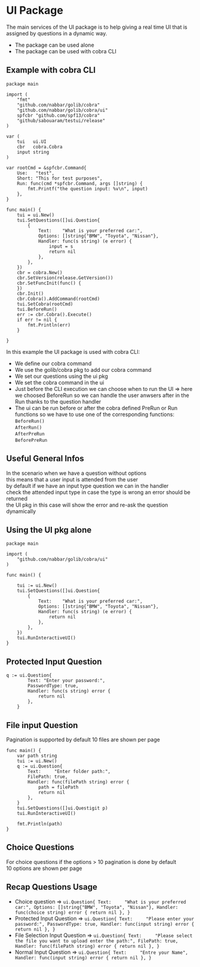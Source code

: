 # UI Package
The main services of the UI package is to help giving a real time UI that is assigned by
questions in a dynamic way.
- The package can be used alone 
- The package can be used with cobra CLI

## Example with cobra CLI
```
package main

import (
	"fmt"
	"github.com/nabbar/golib/cobra"
	"github.com/nabbar/golib/cobra/ui"
	spfcbr "github.com/spf13/cobra"
	"github/sabouaram/testui/release"
)

var (
	tui   ui.UI
	cbr   cobra.Cobra
	input string
)

var rootCmd = &spfcbr.Command{
	Use:   "test",
	Short: "This for test purposes",
	Run: func(cmd *spfcbr.Command, args []string) {
		fmt.Printf("the question input: %v\n", input)
	},
}

func main() {
	tui = ui.New()
	tui.SetQuestions([]ui.Question{
		{
			Text:    "What is your preferred car:",
			Options: []string{"BMW", "Toyota", "Nissan"},
			Handler: func(s string) (e error) {
				input = s
				return nil
			},
		},
	})
	cbr = cobra.New()
	cbr.SetVersion(release.GetVersion())
	cbr.SetFuncInit(func() {
	})
	cbr.Init()
	cbr.Cobra().AddCommand(rootCmd)
	tui.SetCobra(rootCmd)
	tui.BeforeRun()
	err := cbr.Cobra().Execute()
	if err != nil {
		fmt.Println(err)
	}

}

```
In this example the UI package is used with cobra CLI:
 - We define our cobra command
 - We use the golib/cobra pkg to add our cobra command
 - We set our questions using the ui pkg
 - We set the cobra command in the ui
 - Just before the CLI execution we can choose when to run the UI => here we choosed BeforeRun so we can handle the user anwsers after in the Run thanks to the question handler
 -  The ui can be run before or after the cobra defined PreRun or Run functions so we have to use one of the corresponding functions:  
 ```BeforeRun() ```  
 ```AfterRun() ```  
 ```AfterPreRun```  
 ```BeforePreRun```

## Useful General Infos
In the scenario when we have a question without options  
this means that a user input is attended from the user  
by default if we have an input type question we can in the handler  
check the attended input type in case the type is wrong an error should be returned  
the UI pkg in this case will show the error and re-ask the question dynamically  

## Using the UI pkg alone
``` 
package main

import (
	"github.com/nabbar/golib/cobra/ui"
)

func main() {

	tui := ui.New()
	tui.SetQuestions([]ui.Question{
		{
			Text:    "What is your preferred car:",
			Options: []string{"BMW", "Toyota", "Nissan"},
			Handler: func(s string) (e error) {
				return nil
			},
		},
	})
	tui.RunInteractiveUI()
}
```

## Protected Input Question
``` 
q := ui.Question{
		Text: "Enter your password:",
		PasswordType: true,
		Handler: func(s string) error {
			return nil
		},
	}
```
## File input Question
Pagination is supported by default 10 files are shown per page
```
func main() {
	var path string
	tui := ui.New()
	q := ui.Question{
		Text:     "Enter folder path:",
		FilePath: true,
		Handler: func(filePath string) error {
			path = filePath
			return nil
		},
	}
	tui.SetQuestions([]ui.Questigit p)
	tui.RunInteractiveUI()

	fmt.Println(path)
}
```
## Choice Questions
For choice questions if the options > 10 pagination is done by default  
10 options are shown per page

## Recap Questions Usage
- Choice question => ```ui.Question{
  Text:     "What is your preferred car:",
  Options: []string{"BMW", "Toyota", "Nissan"},
  Handler: func(choice string) error {
        return nil
   },
} ```
- Protected Input Question => ```ui.Question{
  Text:     "Please enter your password:",
  PasswordType: true,
  Handler: func(input string) error {
      return nil
  },
} ```
- File Selection Input Question => ```ui.Question{
  Text:     "Please select the file you want to upload enter the path:",
  FilePath: true,
  Handler: func(filePath string) error {
        return nil
  },
} ```
- Normal Input Question =>  ```ui.Question{
  Text:     "Entre your Name",
  Handler: func(input string) error {
        return nil
  },
} ```